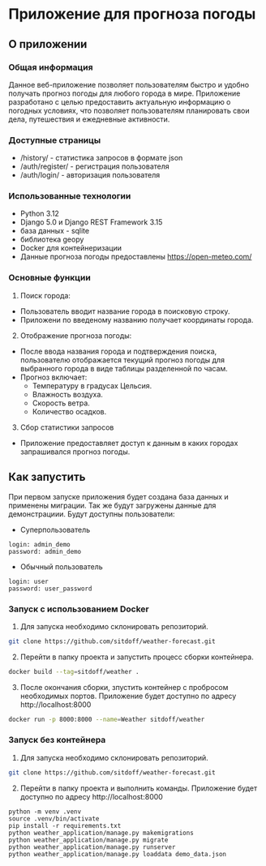 # Приложение для прогноза погоды

## О приложении

### Общая информация

Данное веб-приложение позволяет пользователям быстро и удобно получать прогноз погоды для любого города в мире. Приложение разработано с целью предоставить актуальную информацию о погодных условиях, что позволяет пользователям планировать свои дела, путешествия и ежедневные активности.

### Доступные страницы

-   /history/ - статистика запросов в формате json
-   /auth/register/ - регистрация пользователя
-   /auth/login/ - авторизация пользователя

### Использованные технологии

-   Python 3.12
-   Django 5.0 и Django REST Framework 3.15
-   база данных - sqlite
-   библиотека geopy
-   Docker для контейнеризации
-   Данные прогноза погоды предоставлены https://open-meteo.com/

### Основные функции

1. Поиск города:

-   Пользователь вводит название города в поисковую строку.
-   Приложени по введеному названию получает координаты города.

2. Отображение прогноза погоды:

-   После ввода названия города и подтверждения поиска, пользователю отображается текущий прогноз погоды для выбранного города в виде таблицы разделенной по часам.
-   Прогноз включает:
    -   Температуру в градусах Цельсия.
    -   Влажность воздуха.
    -   Скорость ветра.
    -   Количество осадков.

3. Сбор статистики запросов

-   Приложение предоставляет доcтуп к данным в каких городах запрашивался прогноз погоды.

## Как запустить

При первом запуске приложения будет создана база данных и применены миграции. Так же будут загружены данные для демонстрациии.
Будут доступны пользователи:

-   Суперпользователь

```
login: admin_demo
password: admin_demo

```

-   Обычный пользователь

```
login: user
password: user_password
```

### Запуск с использованием Docker

1. Для запуска необходимо склонировать репозиторий.

```bash
git clone https://github.com/sitdoff/weather-forecast.git
```

2. Перейти в папку проекта и запустить процесс сборки контейнера.

```bash
docker build --tag=sitdoff/weather .
```

3. После окончания сборки, зпустить контейнер с пробросом необходимых портов. Приложение будет доступно по адресу http://localhost:8000

```bash
docker run -p 8000:8000 --name=Weather sitdoff/weather
```

### Запуск без контейнера

1. Для запуска необходимо склонировать репозиторий.

```bash
git clone https://github.com/sitdoff/weather-forecast.git
```

2. Перейти в папку проекта и выполнить команды. Приложение будет доступно по адресу http://localhost:8000

```
python -m venv .venv
source .venv/bin/activate
pip install -r requirements.txt
python weather_application/manage.py makemigrations
python weather_application/manage.py migrate
python weather_application/manage.py runserver
python weather_application/manage.py loaddata demo_data.json
```
